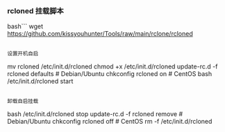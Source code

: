 ### rcloned 挂载脚本
bash```
wget https://github.com/kissyouhunter/Tools/raw/main/rclone/rcloned
```

设置开机自启

```
mv rcloned /etc/init.d/rcloned
chmod +x /etc/init.d/rcloned
update-rc.d -f rcloned defaults # Debian/Ubuntu
chkconfig rcloned on # CentOS
bash /etc/init.d/rcloned start
```

卸载自启挂载
```
bash /etc/init.d/rcloned stop
update-rc.d -f rcloned remove # Debian/Ubuntu
chkconfig rcloned off # CentOS
rm -f /etc/init.d/rcloned
```
